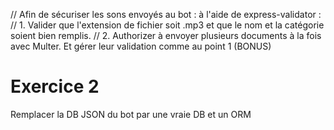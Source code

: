 // Afin de sécuriser les sons envoyés au bot : à l'aide de express-validator : 
    // 1. Valider que l'extension de fichier soit .mp3 et que le nom et la catégorie soient bien remplis.
    // 2. Authorizer à envoyer plusieurs documents à la fois avec Multer. Et gérer leur validation comme au point 1 (BONUS)

# Exercice 2

Remplacer la DB JSON du bot par une vraie DB et un ORM
